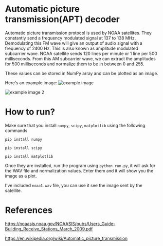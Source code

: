 # Automatic picture transmission(APT) decoder

Automatic picture transmission protocol is used by NOAA satellites. They constantly send a frequency modulated signal at 137 to 138 MHz.
Demodulating this FM wave will give an output of audio signal with a frequency of 2400 Hz. This is also known as amplitude modulated subcarrier wave. NOAA satellite sends 120 lines per minute or 1 line per 500 milliseconds. From this AM subcarrier wave, we can extract the amplitudes for 500 milliseconds and normalize them to be in between 0 and 255.

These values can be stored in NumPy array and can be plotted as an image.

Here's an example image:
![example image](https://github.com/jch15/APT-Decoder/blob/main/noaa1.png)


![example image 2](https://github.com/jch15/APT-Decoder/blob/main/noaa2.png)

# How to run?
Make sure that you install `numpy`, `scipy`, `matplotlib` using the following commands

`pip install numpy`

`pip install scipy`

`pip install matplotlib`

Once they are installed, run the program using `python run.py`, it will ask for the WAV file and normalization values. Enter them and it will show you the image as a plot.

I've included `noaa1.wav` file, you can use it see the image sent by the satellite.

# References
https://noaasis.noaa.gov/NOAASIS/pubs/Users_Guide-Building_Receive_Stations_March_2009.pdf

https://en.wikipedia.org/wiki/Automatic_picture_transmission

